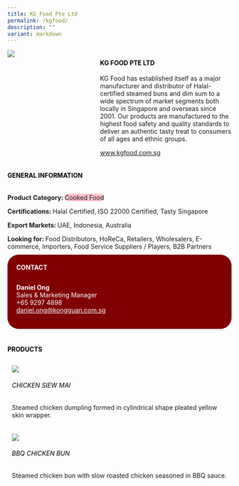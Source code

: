 ```yaml
---
title: KG Food Pte Ltd
permalink: /kgfood/
description: ""
variant: markdown
---
```

<div class="flex-paragraph">
	<div style="display: flex; flex-wrap: wrap;" class="flex-container">
		<div style="flex: 1 1 40%; display: block;" class="card sgds">
			<img src="https://drive.google.com/u/0/uc?id=17dm6M-V2_g5PDf8A4Qbh-QYY5tDmtXmW&amp;export=download">
		</div>
		<div style="flex: 1 1 58%; display: block; margin-left: 3px" class="card-sgds">
			<h4 style="text-transform: uppercase; color: black;"><b>KG Food Pte Ltd</b></h4>
			<p>KG Food has established itself as a major manufacturer and distributor of Halal-certified steamed buns and dim sum to a wide spectrum of market segments both locally in Singapore and overseas since 2001. Our products are manufactured to the highest food safety and quality standards to deliver an authentic tasty treat to consumers of all ages and ethnic groups.</p>
			<p><a target="_blank" href="https://www.kgfood.com.sg">www.kgfood.com.sg</a></p>
		</div>
	</div>
</div>

<h4 style="text-transform: uppercase; color: black;">
	<b>General Information</b>
</h4>
<div style="display: flex; flex-wrap: wrap;" class="flex-container">
	<div style="flex: 1 1 65%; display: block; align-self: stretch" class="card sgds">
		<div class="flex-paragraph">
			<p>
				<b>Product Category: </b>
				<span style="background-color: pink; border-radius: 10px;">Cooked Food</span>
			</p>
			<p>
				<b>Certifications: </b>Halal Certified, ISO 22000 Certified, Tasty Singapore
			</p>
			<p>
				<b>Export Markets: </b>UAE, Indonesia, Australia
			</p>
			<p style="margin-bottom: 10px;">
				<b>Looking for: </b>Food Distributors, HoReCa, Retailers, Wholesalers, E-commerce, Importers, Food Service Suppliers / Players, B2B Partners
			</p>
		</div>
	</div>
	<div style="flex: 1 1 35%; padding: 10px; display: block; background-color: maroon; border-radius: 25px; align-self: center;" class="card sgds">
		<h4 style="color: white; margin-top: 10px; margin-left: 10px;">CONTACT</h4>
		<div class="flex-paragraph">
			<p style="padding: 10px; color: white;">
				<b>Daniel Ong</b>
				<br>Sales &amp; Marketing Manager<br>+65 9297 4898<br>
				<a style="color: white;" href="mailto:daniel.ong@kongguan.com.sg">daniel.ong@kongguan.com.sg</a>
			</p>
		</div>
	</div>
</div>
<br>
<h4 style="text-transform: uppercase; color: black;">
	<b>Products</b>
</h4>
<div style="display: flex; flex-wrap: wrap;">
	<div style="flex: 1 1 47%; margin: 10px; display: block;" class="card sgds">
		<div style="display: block;" class="flex-image">
			<img src="https://drive.google.com/u/0/uc?id=1_fxpUp7-o_v34holJDyET6VvNFzlUP71&amp;export=download">
		</div>
		<div class="flex-paragraph">
			<h6 style="text-transform: uppercase; color: black;">Chicken Siew Mai</h6>
			<p>Steamed chicken dumpling formed in cylindrical shape pleated yellow skin wrapper.</p>
		</div>
	</div>
	<div style="flex: 1 1 47%; margin: 10px; display: block;" class="card sgds">
		<div style="display: block;" class="flex-image">
			<img src="https://drive.google.com/u/0/uc?id=17ms3XRckSLJlhGHbUSGsrgNJloH0_Yrn&amp;export=download">
		</div>
		<div class="flex-paragraph">
			<h6 style="text-transform: uppercase; color: black;">BBQ Chicken Bun</h6>
			<p>Steamed chicken bun with slow roasted chicken seasoned in BBQ sauce.</p>
		</div>
	</div>
</div>